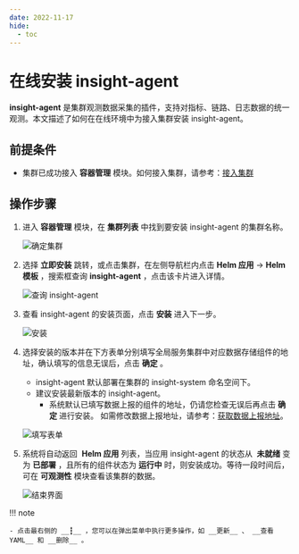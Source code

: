 ```yaml
---
date: 2022-11-17
hide:
  - toc
---
```


# 在线安装 insight-agent

 __insight-agent__ 是集群观测数据采集的插件，支持对指标、链路、日志数据的统一观测。本文描述了如何在在线环境中为接入集群安装 insight-agent。

## 前提条件

- 集群已成功接入 __容器管理__ 模块。如何接入集群，请参考：[接入集群](../../../kpanda/clusters/integrate-cluster.md)

## 操作步骤

1. 进入 __容器管理__ 模块，在 __集群列表__ 中找到要安装 insight-agent 的集群名称。

    ![确定集群](https://docs.daocloud.io/daocloud-docs-images/docs/insight/images/insight-agent01.png)

2. 选择 __立即安装__ 跳转，或点击集群，在左侧导航栏内点击 __Helm 应用__ -> __Helm 模板__ ，搜索框查询 __insight-agent__ ，点击该卡片进入详情。

    ![查询 insight-agent](https://docs.daocloud.io/daocloud-docs-images/docs/insight/images/insight-agent02.png)

3. 查看 insight-agent 的安装页面，点击 __安装__ 进入下一步。

    ![安装](https://docs.daocloud.io/daocloud-docs-images/docs/insight/images/insight-agent03.png)

4. 选择安装的版本并在下方表单分别填写全局服务集群中对应数据存储组件的地址，确认填写的信息无误后，点击 __确定__ 。

    - insight-agent 默认部署在集群的 insight-system 命名空间下。
    - 建议安装最新版本的 insight-agent。
      - 系统默认已填写数据上报的组件的地址，仍请您检查无误后再点击 __确定__ 进行安装。 如需修改数据上报地址，请参考：[获取数据上报地址](../install/gethosturl.md)。

    ![填写表单](https://docs.daocloud.io/daocloud-docs-images/docs/insight/images/insight-agent04.png)

5. 系统将自动返回  __Helm 应用__ 列表，当应用 insight-agent 的状态从  __未就绪__ 变为 __已部署__ ，且所有的组件状态为 __运行中__ 时，则安装成功。等待一段时间后，可在 __可观测性__ 模块查看该集群的数据。

    ![结束界面](https://docs.daocloud.io/daocloud-docs-images/docs/insight/images/insight-agent05.png)

!!! note

    - 点击最右侧的 __┇__ ，您可以在弹出菜单中执行更多操作，如 __更新__ 、 __查看 YAML__ 和 __删除__ 。
